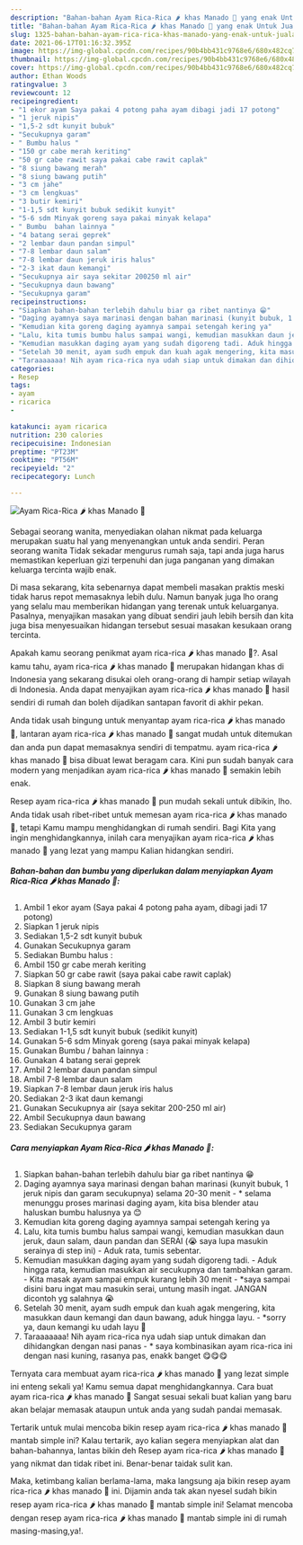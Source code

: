 ```yaml
---
description: "Bahan-bahan Ayam Rica-Rica 🌶 khas Manado 🐓 yang enak Untuk Jualan"
title: "Bahan-bahan Ayam Rica-Rica 🌶 khas Manado 🐓 yang enak Untuk Jualan"
slug: 1325-bahan-bahan-ayam-rica-rica-khas-manado-yang-enak-untuk-jualan
date: 2021-06-17T01:16:32.395Z
image: https://img-global.cpcdn.com/recipes/90b4bb431c9768e6/680x482cq70/ayam-rica-rica-🌶-khas-manado-🐓-foto-resep-utama.jpg
thumbnail: https://img-global.cpcdn.com/recipes/90b4bb431c9768e6/680x482cq70/ayam-rica-rica-🌶-khas-manado-🐓-foto-resep-utama.jpg
cover: https://img-global.cpcdn.com/recipes/90b4bb431c9768e6/680x482cq70/ayam-rica-rica-🌶-khas-manado-🐓-foto-resep-utama.jpg
author: Ethan Woods
ratingvalue: 3
reviewcount: 12
recipeingredient:
- "1 ekor ayam Saya pakai 4 potong paha ayam dibagi jadi 17 potong"
- "1 jeruk nipis"
- "1,5-2 sdt kunyit bubuk"
- "Secukupnya garam"
- " Bumbu halus "
- "150 gr cabe merah keriting"
- "50 gr cabe rawit saya pakai cabe rawit caplak"
- "8 siung bawang merah"
- "8 siung bawang putih"
- "3 cm jahe"
- "3 cm lengkuas"
- "3 butir kemiri"
- "1-1,5 sdt kunyit bubuk sedikit kunyit"
- "5-6 sdm Minyak goreng saya pakai minyak kelapa"
- " Bumbu  bahan lainnya "
- "4 batang serai geprek"
- "2 lembar daun pandan simpul"
- "7-8 lembar daun salam"
- "7-8 lembar daun jeruk iris halus"
- "2-3 ikat daun kemangi"
- "Secukupnya air saya sekitar 200250 ml air"
- "Secukupnya daun bawang"
- "Secukupnya garam"
recipeinstructions:
- "Siapkan bahan-bahan terlebih dahulu biar ga ribet nantinya 😁"
- "Daging ayamnya saya marinasi dengan bahan marinasi (kunyit bubuk, 1 jeruk nipis dan garam secukupnya) selama 20-30 menit * selama menunggu proses marinasi daging ayam, kita bisa blender atau haluskan bumbu halusnya ya 😊"
- "Kemudian kita goreng daging ayamnya sampai setengah kering ya"
- "Lalu, kita tumis bumbu halus sampai wangi, kemudian masukkan daun jeruk, daun salam, daun pandan dan SERAI (😭 saya lupa masukin serainya di step ini) Aduk rata, tumis sebentar."
- "Kemudian masukkan daging ayam yang sudah digoreng tadi. Aduk hingga rata, kemudian masukkan air secukupnya dan tambahkan garam. Kita masak ayam sampai empuk kurang lebih 30 menit *saya sampai disini baru ingat mau masukin serai, untung masih ingat. JANGAN dicontoh yg salahnya 😭"
- "Setelah 30 menit, ayam sudh empuk dan kuah agak mengering, kita masukkan daun kemangi dan daun bawang, aduk hingga layu. *sorry ya, daun kemangi ku udah layu 🙈"
- "Taraaaaaaa! Nih ayam rica-rica nya udah siap untuk dimakan dan dihidangkan dengan nasi panas * saya kombinasikan ayam rica-rica ini dengan nasi kuning, rasanya pas, enakk banget 😋😋😋"
categories:
- Resep
tags:
- ayam
- ricarica
- 

katakunci: ayam ricarica  
nutrition: 230 calories
recipecuisine: Indonesian
preptime: "PT23M"
cooktime: "PT56M"
recipeyield: "2"
recipecategory: Lunch

---
```



![Ayam Rica-Rica 🌶 khas Manado 🐓](https://img-global.cpcdn.com/recipes/90b4bb431c9768e6/680x482cq70/ayam-rica-rica-🌶-khas-manado-🐓-foto-resep-utama.jpg)

Sebagai seorang wanita, menyediakan olahan nikmat pada keluarga merupakan suatu hal yang menyenangkan untuk anda sendiri. Peran seorang  wanita Tidak sekadar mengurus rumah saja, tapi anda juga harus memastikan keperluan gizi terpenuhi dan juga panganan yang dimakan keluarga tercinta wajib enak.

Di masa  sekarang, kita sebenarnya dapat membeli masakan praktis meski tidak harus repot memasaknya lebih dulu. Namun banyak juga lho orang yang selalu mau memberikan hidangan yang terenak untuk keluarganya. Pasalnya, menyajikan masakan yang dibuat sendiri jauh lebih bersih dan kita juga bisa menyesuaikan hidangan tersebut sesuai masakan kesukaan orang tercinta. 



Apakah kamu seorang penikmat ayam rica-rica 🌶 khas manado 🐓?. Asal kamu tahu, ayam rica-rica 🌶 khas manado 🐓 merupakan hidangan khas di Indonesia yang sekarang disukai oleh orang-orang di hampir setiap wilayah di Indonesia. Anda dapat menyajikan ayam rica-rica 🌶 khas manado 🐓 hasil sendiri di rumah dan boleh dijadikan santapan favorit di akhir pekan.

Anda tidak usah bingung untuk menyantap ayam rica-rica 🌶 khas manado 🐓, lantaran ayam rica-rica 🌶 khas manado 🐓 sangat mudah untuk ditemukan dan anda pun dapat memasaknya sendiri di tempatmu. ayam rica-rica 🌶 khas manado 🐓 bisa dibuat lewat beragam cara. Kini pun sudah banyak cara modern yang menjadikan ayam rica-rica 🌶 khas manado 🐓 semakin lebih enak.

Resep ayam rica-rica 🌶 khas manado 🐓 pun mudah sekali untuk dibikin, lho. Anda tidak usah ribet-ribet untuk memesan ayam rica-rica 🌶 khas manado 🐓, tetapi Kamu mampu menghidangkan di rumah sendiri. Bagi Kita yang ingin menghidangkannya, inilah cara menyajikan ayam rica-rica 🌶 khas manado 🐓 yang lezat yang mampu Kalian hidangkan sendiri.

<!--inarticleads1-->

##### Bahan-bahan dan bumbu yang diperlukan dalam menyiapkan Ayam Rica-Rica 🌶 khas Manado 🐓:

1. Ambil 1 ekor ayam (Saya pakai 4 potong paha ayam, dibagi jadi 17 potong)
1. Siapkan 1 jeruk nipis
1. Sediakan 1,5-2 sdt kunyit bubuk
1. Gunakan Secukupnya garam
1. Sediakan  Bumbu halus :
1. Ambil 150 gr cabe merah keriting
1. Siapkan 50 gr cabe rawit (saya pakai cabe rawit caplak)
1. Siapkan 8 siung bawang merah
1. Gunakan 8 siung bawang putih
1. Gunakan 3 cm jahe
1. Gunakan 3 cm lengkuas
1. Ambil 3 butir kemiri
1. Sediakan 1-1,5 sdt kunyit bubuk (sedikit kunyit)
1. Gunakan 5-6 sdm Minyak goreng (saya pakai minyak kelapa)
1. Gunakan  Bumbu / bahan lainnya :
1. Gunakan 4 batang serai geprek
1. Ambil 2 lembar daun pandan simpul
1. Ambil 7-8 lembar daun salam
1. Siapkan 7-8 lembar daun jeruk iris halus
1. Sediakan 2-3 ikat daun kemangi
1. Gunakan Secukupnya air (saya sekitar 200-250 ml air)
1. Ambil Secukupnya daun bawang
1. Sediakan Secukupnya garam




<!--inarticleads2-->

##### Cara menyiapkan Ayam Rica-Rica 🌶 khas Manado 🐓:

1. Siapkan bahan-bahan terlebih dahulu biar ga ribet nantinya 😁
1. Daging ayamnya saya marinasi dengan bahan marinasi (kunyit bubuk, 1 jeruk nipis dan garam secukupnya) selama 20-30 menit - * selama menunggu proses marinasi daging ayam, kita bisa blender atau haluskan bumbu halusnya ya 😊
1. Kemudian kita goreng daging ayamnya sampai setengah kering ya
1. Lalu, kita tumis bumbu halus sampai wangi, kemudian masukkan daun jeruk, daun salam, daun pandan dan SERAI (😭 saya lupa masukin serainya di step ini) - Aduk rata, tumis sebentar.
1. Kemudian masukkan daging ayam yang sudah digoreng tadi. - Aduk hingga rata, kemudian masukkan air secukupnya dan tambahkan garam. - Kita masak ayam sampai empuk kurang lebih 30 menit - *saya sampai disini baru ingat mau masukin serai, untung masih ingat. JANGAN dicontoh yg salahnya 😭
1. Setelah 30 menit, ayam sudh empuk dan kuah agak mengering, kita masukkan daun kemangi dan daun bawang, aduk hingga layu. - *sorry ya, daun kemangi ku udah layu 🙈
1. Taraaaaaaa! Nih ayam rica-rica nya udah siap untuk dimakan dan dihidangkan dengan nasi panas - * saya kombinasikan ayam rica-rica ini dengan nasi kuning, rasanya pas, enakk banget 😋😋😋




Ternyata cara membuat ayam rica-rica 🌶 khas manado 🐓 yang lezat simple ini enteng sekali ya! Kamu semua dapat menghidangkannya. Cara buat ayam rica-rica 🌶 khas manado 🐓 Sangat sesuai sekali buat kalian yang baru akan belajar memasak ataupun untuk anda yang sudah pandai memasak.

Tertarik untuk mulai mencoba bikin resep ayam rica-rica 🌶 khas manado 🐓 mantab simple ini? Kalau tertarik, ayo kalian segera menyiapkan alat dan bahan-bahannya, lantas bikin deh Resep ayam rica-rica 🌶 khas manado 🐓 yang nikmat dan tidak ribet ini. Benar-benar taidak sulit kan. 

Maka, ketimbang kalian berlama-lama, maka langsung aja bikin resep ayam rica-rica 🌶 khas manado 🐓 ini. Dijamin anda tak akan nyesel sudah bikin resep ayam rica-rica 🌶 khas manado 🐓 mantab simple ini! Selamat mencoba dengan resep ayam rica-rica 🌶 khas manado 🐓 mantab simple ini di rumah masing-masing,ya!.

